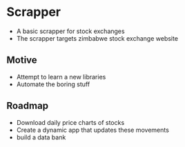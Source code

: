 # Scrapper
- A basic scrapper for stock exchanges
- The scrapper targets zimbabwe stock exchange website

## Motive
* Attempt to learn a new libraries
* Automate the boring stuff

## Roadmap
* Download daily price charts of stocks
* Create a dynamic app that updates these movements
* build a data bank
